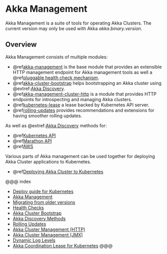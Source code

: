 # Akka Management

Akka Management is a suite of tools for operating Akka Clusters.
The current version may only be used with Akka $akka.binary.version$.

## Overview

Akka Management consists of multiple modules:

 * @ref[akka-management](akka-management.md) is the base module that provides an extensible HTTP management endpoint for Akka management tools as well a @ref[pluggable health check mechanism](healthchecks.md).
 * @ref[akka-cluster-bootstrap](bootstrap/index.md) helps bootstrapping an Akka cluster using @extref:[Akka Discovery](akka:discovery/index.html).
 * @ref[akka-management-cluster-http](cluster-http-management.md) is a module that provides HTTP endpoints for introspecting and managing Akka clusters.
 * @ref[kubernetes-lease](kubernetes-lease.md) a lease backed by Kubernetes API server. 
 * @ref[rolling-updates](rolling-updates.md) provides recommendations and extensions for having smoother rolling updates.

 As well as @extref:[Akka Discovery](akka:discovery/index.html) methods for:
 
 * @ref[Kubernetes API](discovery/kubernetes.md)
 * @ref[Marathon API](discovery/marathon.md)
 * @ref[AWS](discovery/aws.md)

Various parts of Akka management can be used together for deploying Akka Cluster applications to Kubernetes.

 * @ref[Deploying Akka Cluster to Kubernetes](kubernetes-deployment/index.md)

@@@ index

  - [Deploy guide for Kubernetes](kubernetes-deployment/index.md)
  - [Akka Management](akka-management.md)
  - [Migrating from older versions](migration.md)
  - [Health Checks](healthchecks.md)
  - [Akka Cluster Bootstrap](bootstrap/index.md)
  - [Akka Discovery Methods](discovery/index.md)
  - [Rolling Updates](rolling-updates.md)
  - [Akka Cluster Management (HTTP)](cluster-http-management.md)
  - [Akka Cluster Management (JMX)](cluster-jmx-management.md)
  - [Dynamic Log Levels](loglevels/index.md)
  - [Akka Coordination Lease for Kubernetes](kubernetes-lease.md)
@@@
